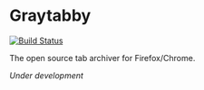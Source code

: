 # Graytabby

[![Build Status](https://travis-ci.com/moribellamy/graytabby.svg?branch=master)](https://travis-ci.com/moribellamy/graytabby)

The open source tab archiver for Firefox/Chrome.

*Under development*
